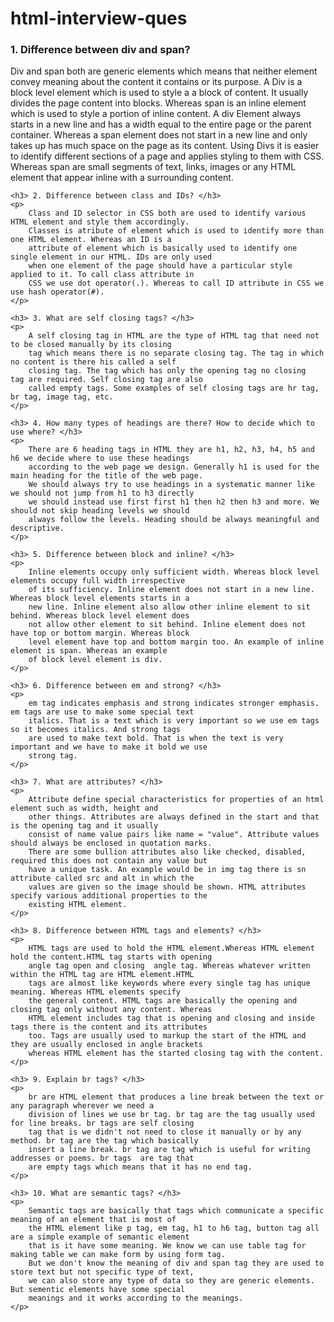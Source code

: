 # html-interview-ques

 <h3> 1. Difference between div and span? </h3>
    <p> 
        Div and span both are generic elements which means that neither element convey meaning about the content 
        it contains or its purpose. A Div is a block level element which is used to style a a block of content. 
        It usually divides the page content into blocks. Whereas span is an inline element which is used to style 
        a portion of inline content. A div Element always starts in a new line and has a width equal to the entire 
        page or the parent container. Whereas a span element does not start in a new line and only takes up has 
        much space on the page as its content. Using Divs it is easier to identify different sections of a page 
        and applies styling to them with CSS. Whereas span are small segments of text, links,  images or any HTML 
        element that appear inline with a surrounding content.
    </p>

    <h3> 2. Difference between class and IDs? </h3>
    <p>
        Class and ID selector in CSS both are used to identify various HTML element and style them accordingly.
        Classes is atribute of element which is used to identify more than one HTML element. Whereas an ID is a 
        attribute of element which is basically used to identify one single element in our HTML. IDs are only used 
        when one element of the page should have a particular style applied to it. To call class attribute in 
        CSS we use dot operator(.). Whereas to call ID attribute in CSS we use hash operator(#).
    </p>

    <h3> 3. What are self closing tags? </h3>
    <p>
        A self closing tag in HTML are the type of HTML tag that need not to be closed manually by its closing 
        tag which means there is no separate closing tag. The tag in which no content is there his called a self 
        closing tag. The tag which has only the opening tag no closing  tag are required. Self closing tag are also 
        called empty tags. Some examples of self closing tags are hr tag, br tag, image tag, etc.
    </p>

    <h3> 4. How many types of headings are there? How to decide which to use where? </h3>
    <p>
        There are 6 heading tags in HTML they are h1, h2, h3, h4, h5 and h6 we decide where to use these headings 
        according to the web page we design. Generally h1 is used for the main heading for the title of the web page.
        We should always try to use headings in a systematic manner like we should not jump from h1 to h3 directly 
        we should instead use first first h1 then h2 then h3 and more. We should not skip heading levels we should 
        always follow the levels. Heading should be always meaningful and descriptive.
    </p>

    <h3> 5. Difference between block and inline? </h3>
    <p>
        Inline elements occupy only sufficient width. Whereas block level elements occupy full width irrespective 
        of its sufficiency. Inline element does not start in a new line. Whereas block level elements starts in a 
        new line. Inline element also allow other inline element to sit behind. Whereas block level element does 
        not allow other element to sit behind. Inline element does not have top or bottom margin. Whereas block 
        level element have top and bottom margin too. An example of inline element is span. Whereas an example 
        of block level element is div.
    </p>

    <h3> 6. Difference between em and strong? </h3>
    <p>
        em tag indicates emphasis and strong indicates stronger emphasis. em tags are use to make some special text 
        italics. That is a text which is very important so we use em tags so it becomes italics. And strong tags 
        are used to make text bold. That is when the text is very important and we have to make it bold we use 
        strong tag.
    </p>
    
    <h3> 7. What are attributes? </h3>
    <p>
        Attribute define special characteristics for properties of an html element such as width, height and 
        other things. Attributes are always defined in the start and that is the opening tag and it usually 
        consist of name value pairs like name = "value". Attribute values should always be enclosed in quotation marks.
        There are some bullion attributes also like checked, disabled,  required this does not contain any value but 
        have a unique task. An example would be in img tag there is sn attribute called src and alt in which the 
        values are given so the image should be shown. HTML attributes specify various additional properties to the 
        existing HTML element.
    </p>

    <h3> 8. Difference between HTML tags and elements? </h3>
    <p>
        HTML tags are used to hold the HTML element.Whereas HTML element hold the content.HTML tag starts with opening 
        angle tag open and closing  angle tag. Whereas whatever written within the HTML tag are HTML element.HTML 
        tags are almost like keywords where every single tag has unique meaning. Whereas HTML elements specify 
        the general content. HTML tags are basically the opening and closing tag only without any content. Whereas  
        HTML element includes tag that is opening and closing and inside tags there is the content and its attributes 
        too. Tags are usually used to markup the start of the HTML and they are usually enclosed in angle brackets 
        whereas HTML element has the started closing tag with the content.
    </p>

    <h3> 9. Explain br tags? </h3>
    <p>
        br are HTML element that produces a line break between the text or any paragraph wherever we need a 
        division of lines we use br tag. br tag are the tag usually used for line breaks. br tags are self closing 
        tag that is we didn't not need to close it manually or by any method. br tag are the tag which basically 
        insert a line break. br tag are tag which is useful for writing addresses or poems. br tags  are tag that 
        are empty tags which means that it has no end tag.
    </p>

    <h3> 10. What are semantic tags? </h3>
    <p>
        Semantic tags are basically that tags which communicate a specific meaning of an element that is most of 
        the HTML element like p tag, em tag, h1 to h6 tag, button tag all are a simple example of semantic element 
        that is it have some meaning. We know we can use table tag for making table we can make form by using form tag.
        But we don't know the meaning of div and span tag they are used to store text but not specific type of text, 
        we can also store any type of data so they are generic elements. But sementic elements have some special 
        meanings and it works according to the meanings.
    </p>
